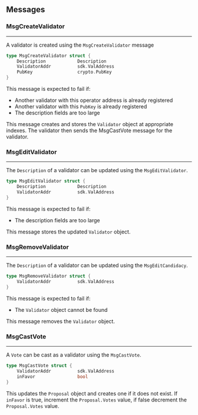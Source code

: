 ## Messages

### **MsgCreateValidator**

---

A validator is created using the `MsgCreateValidator` message

```go
type MsgCreateValidator struct {
    Description            Description
    ValidatorAddr          sdk.ValAddress
    PubKey                 crypto.PubKey
}
```

This message is expected to fail if:

- Another validator with this operator address is already registered
- Another validator with this `PubKey` is already registered
- The description fields are too large

This message creates and stores the `Validator` object at appropriate indexes. The validator then sends the MsgCastVote message for the validator.

### **MsgEditValidator**

---

The `Description` of a validator can be updated using the `MsgEditValidator`.

```go
type MsgEditValidator struct {
    Description            Description
    ValidatorAddr          sdk.ValAddress
}
```

This message is expected to fail if:

- The description fields are too large

This message stores the updated `Validator` object.

### **MsgRemoveValidator**

---

The `Description` of a validator can be updated using the `MsgEditCandidacy`.

```go
type MsgRemoveValidator struct {
    ValidatorAddr          sdk.ValAddress
}
```

This message is expected to fail if:

- The `Validator` object cannot be found

This message removes the `Validator` object.

### **MsgCastVote**

---

A `Vote` can be cast as a validator using the `MsgCastVote`.

```go
type MsgCastVote struct {
    ValidatorAddr          sdk.ValAddress
    inFavor                bool
}
```

This updates the `Proposal` object and creates one if it does not exist. If `inFavor` is true, increment the `Proposal.Votes` value, if false decrement the `Proposal.Votes` value.

